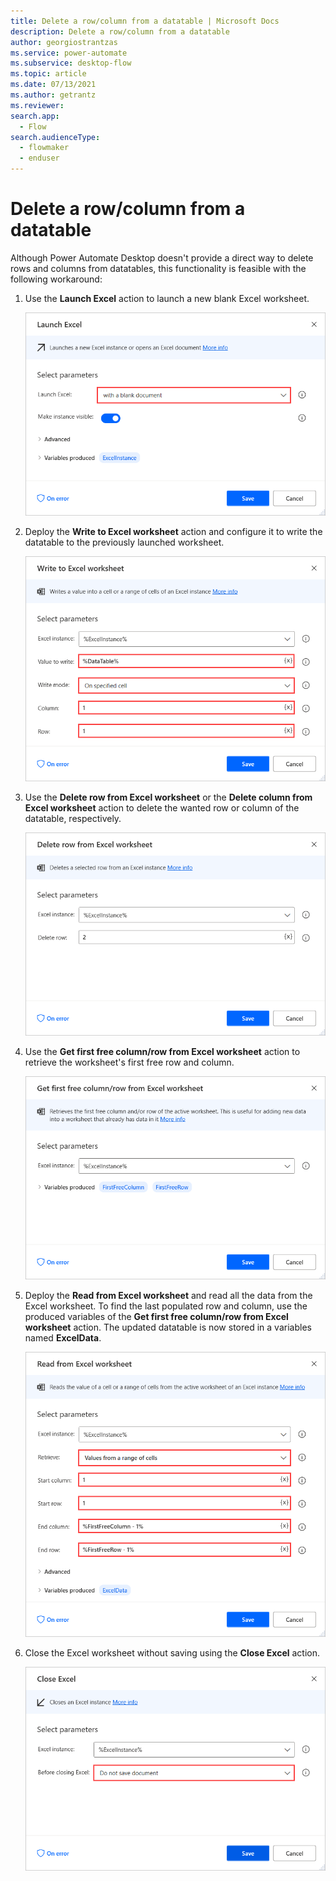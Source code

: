 ```yaml
---
title: Delete a row/column from a datatable | Microsoft Docs
description: Delete a row/column from a datatable
author: georgiostrantzas
ms.service: power-automate
ms.subservice: desktop-flow
ms.topic: article
ms.date: 07/13/2021
ms.author: getrantz
ms.reviewer:
search.app: 
  - Flow
search.audienceType: 
  - flowmaker
  - enduser
---
```


# Delete a row/column from a datatable

Although Power Automate Desktop doesn't provide a direct way to delete rows and columns from datatables, this functionality is feasible with the following workaround:

1. Use the **Launch Excel** action to launch a new blank Excel worksheet.

    ![The Launch Excel action.](media/delete-row-column-datatable/launch-excel-action.png)

1. Deploy the **Write to Excel worksheet** action and configure it to write the datatable to the previously launched worksheet.

    ![The Write to Excel worksheet action.](media/delete-row-column-datatable/write-excel-worksheet-action.png)

1. Use the **Delete row from Excel worksheet** or the **Delete column from Excel worksheet** action to delete the wanted row or column of the datatable, respectively.

    ![The Delete row from Excel worksheet action.](media/delete-row-column-datatable/delete-row-excel-worksheet-action.png)

1. Use the **Get first free column/row from Excel worksheet** action to retrieve the worksheet's first free row and column.

    ![The Get first free column/row from Excel worksheet action.](media/delete-row-column-datatable/get-first-free-column-row-excel-worksheet-action.png)

1. Deploy the **Read from Excel worksheet** and read all the data from the Excel worksheet. To find the last populated row and column, use the produced variables of the **Get first free column/row from Excel worksheet** action. The updated datatable is now stored in a variables named **ExcelData**.

    ![The Read from Excel worksheet action.](media/delete-row-column-datatable/read-excel-worksheet-action.png)

1. Close the Excel worksheet without saving using the **Close Excel** action.

    ![The Close Excel action.](media/delete-row-column-datatable/close-excel-action.png)